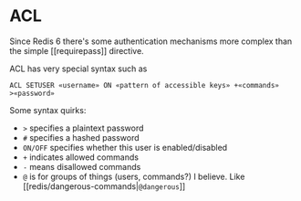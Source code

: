 # ACL
Since Redis 6 there's some authentication mechanisms more complex than the simple [[requirepass]] directive.

ACL has very special syntax such as

`ACL SETUSER «username» ON «pattern of accessible keys» +«commands» >«password»`

Some syntax quirks:
* `>` specifies a plaintext password
* `#` specifies a hashed password
* `ON/OFF` specifies whether this user is enabled/disabled
* `+` indicates allowed commands
* `-` means disallowed commands
* `@` is for groups of things (users, commands?) I believe. Like [[redis/dangerous-commands|`@dangerous`]]

